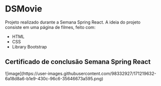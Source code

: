 # DSMovie

Projeto realizado durante a Semana Spring React. A ideia do projeto consiste em uma página de filmes, feito com:

<ul>
  <li>HTML</li>
  <li>CSS</li>
  <li>Library Bootstrap</li>
</ul>

<h2>Certificado de conclusão Semana Spring React</h2>
![image](https://user-images.githubusercontent.com/98332927/171219632-6a18d8a6-b1e9-430c-96c6-35646673a595.png)




